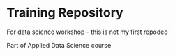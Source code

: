 # Training Repository

For data science workshop - this is not my first repodeo

Part of Applied Data Science course
